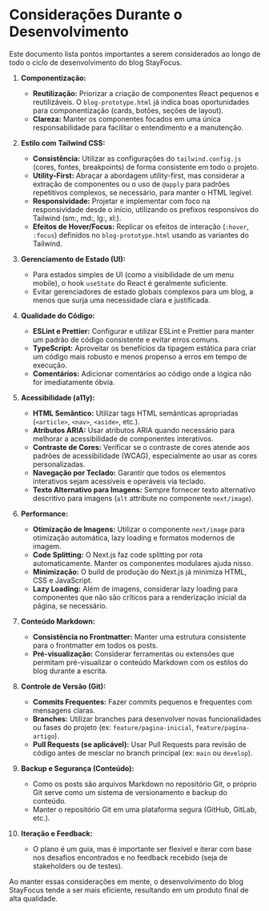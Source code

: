 # Considerações Durante o Desenvolvimento

Este documento lista pontos importantes a serem considerados ao longo de todo o ciclo de desenvolvimento do blog StayFocus.

1.  **Componentização:**
    *   **Reutilização:** Priorizar a criação de componentes React pequenos e reutilizáveis. O `blog-prototype.html` já indica boas oportunidades para componentização (cards, botões, seções de layout).
    *   **Clareza:** Manter os componentes focados em uma única responsabilidade para facilitar o entendimento e a manutenção.

2.  **Estilo com Tailwind CSS:**
    *   **Consistência:** Utilizar as configurações do `tailwind.config.js` (cores, fontes, breakpoints) de forma consistente em todo o projeto.
    *   **Utility-First:** Abraçar a abordagem utility-first, mas considerar a extração de componentes ou o uso de `@apply` para padrões repetitivos complexos, se necessário, para manter o HTML legível.
    *   **Responsividade:** Projetar e implementar com foco na responsividade desde o início, utilizando os prefixos responsivos do Tailwind (sm:, md:, lg:, xl:).
    *   **Efeitos de Hover/Focus:** Replicar os efeitos de interação (`:hover`, `:focus`) definidos no `blog-prototype.html` usando as variantes do Tailwind.

3.  **Gerenciamento de Estado (UI):**
    *   Para estados simples de UI (como a visibilidade de um menu mobile), o hook `useState` do React é geralmente suficiente.
    *   Evitar gerenciadores de estado globais complexos para um blog, a menos que surja uma necessidade clara e justificada.

4.  **Qualidade do Código:**
    *   **ESLint e Prettier:** Configurar e utilizar ESLint e Prettier para manter um padrão de código consistente e evitar erros comuns.
    *   **TypeScript:** Aproveitar os benefícios da tipagem estática para criar um código mais robusto e menos propenso a erros em tempo de execução.
    *   **Comentários:** Adicionar comentários ao código onde a lógica não for imediatamente óbvia.

5.  **Acessibilidade (a11y):**
    *   **HTML Semântico:** Utilizar tags HTML semânticas apropriadas (`<article>`, `<nav>`, `<aside>`, etc.).
    *   **Atributos ARIA:** Usar atributos ARIA quando necessário para melhorar a acessibilidade de componentes interativos.
    *   **Contraste de Cores:** Verificar se o contraste de cores atende aos padrões de acessibilidade (WCAG), especialmente ao usar as cores personalizadas.
    *   **Navegação por Teclado:** Garantir que todos os elementos interativos sejam acessíveis e operáveis via teclado.
    *   **Texto Alternativo para Imagens:** Sempre fornecer texto alternativo descritivo para imagens (`alt` attribute no componente `next/image`).

6.  **Performance:**
    *   **Otimização de Imagens:** Utilizar o componente `next/image` para otimização automática, lazy loading e formatos modernos de imagem.
    *   **Code Splitting:** O Next.js faz code splitting por rota automaticamente. Manter os componentes modulares ajuda nisso.
    *   **Minimização:** O build de produção do Next.js já minimiza HTML, CSS e JavaScript.
    *   **Lazy Loading:** Além de imagens, considerar lazy loading para componentes que não são críticos para a renderização inicial da página, se necessário.

7.  **Conteúdo Markdown:**
    *   **Consistência no Frontmatter:** Manter uma estrutura consistente para o frontmatter em todos os posts.
    *   **Pré-visualização:** Considerar ferramentas ou extensões que permitam pré-visualizar o conteúdo Markdown com os estilos do blog durante a escrita.

8.  **Controle de Versão (Git):**
    *   **Commits Frequentes:** Fazer commits pequenos e frequentes com mensagens claras.
    *   **Branches:** Utilizar branches para desenvolver novas funcionalidades ou fases do projeto (ex: `feature/pagina-inicial`, `feature/pagina-artigo`).
    *   **Pull Requests (se aplicável):** Usar Pull Requests para revisão de código antes de mesclar no branch principal (ex: `main` ou `develop`).

9.  **Backup e Segurança (Conteúdo):**
    *   Como os posts são arquivos Markdown no repositório Git, o próprio Git serve como um sistema de versionamento e backup do conteúdo.
    *   Manter o repositório Git em uma plataforma segura (GitHub, GitLab, etc.).

10. **Iteração e Feedback:**
    *   O plano é um guia, mas é importante ser flexível e iterar com base nos desafios encontrados e no feedback recebido (seja de stakeholders ou de testes).

Ao manter essas considerações em mente, o desenvolvimento do blog StayFocus tende a ser mais eficiente, resultando em um produto final de alta qualidade.
